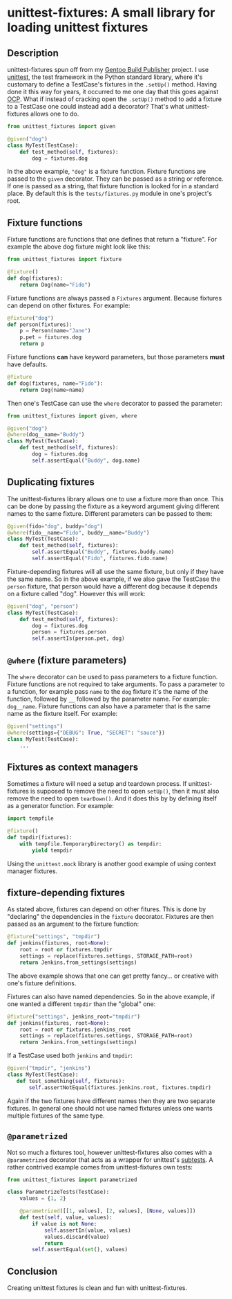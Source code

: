 # unittest-fixtures: A small library for loading unittest fixtures

## Description

unittest-fixtures spun off from my [Gentoo Build
Publisher](https://github.com/enku/gentoo-build-publisher) project. I use
[unittest](https://docs.python.org/3/library/unittest.html), the test
framework in the Python standard library, where it's customary to define a
TestCase's fixtures in the `.setUp()` method. Having done it this way for
years, it occurred to me one day that this goes against
[OCP](https://en.wikipedia.org/wiki/Open%E2%80%93closed_principle). What if
instead of cracking open the `.setUp()` method to add a fixture to a TestCase
one could instead add a decorator?  That's what unittest-fixtures allows one
to do.

```python
from unittest_fixtures import given

@given("dog")
class MyTest(TestCase):
    def test_method(self, fixtures):
        dog = fixtures.dog
```

In the above example, `"dog"` is a fixture function. Fixture functions are
passed to the `given` decorator. They can be passed as a string or reference.
If one is passed as a string, that fixture function is looked for in a
standard place. By default this is the `tests/fixtures.py` module in one's
project's root.


## Fixture functions

Fixture functions are functions that one defines that return a "fixture". For
example the above dog fixture might look like this:

```python
from unittest_fixtures import fixture

@fixture()
def dog(fixtures):
    return Dog(name="Fido")
```

Fixture functions are always passed a `Fixtures` argument. Because fixtures
can depend on other fixtures. For example:

```python
@fixture("dog")
def person(fixtures):
    p = Person(name="Jane")
    p.pet = fixtures.dog
    return p
```

Fixture functions **can** have keyword parameters, but those parameters
**must** have defaults.

```python
@fixture
def dog(fixtures, name="Fido"):
    return Dog(name=name)
```

Then one's TestCase can use the `where` decorator to passed the parameter:


```python
from unittest_fixtures import given, where

@given("dog")
@where(dog__name="Buddy")
class MyTest(TestCase):
    def test_method(self, fixtures):
        dog = fixtures.dog
        self.assertEqual("Buddy", dog.name)
```

## Duplicating fixtures

The unittest-fixtures library allows one to use a fixture more than once. This
can be done by passing the fixture as a keyword argument giving different
names to the same fixture. Different parameters can be passed to them:

```python
@given(fido="dog", buddy="dog")
@where(fido__name="Fido", buddy__name="Buddy")
class MyTest(TestCase):
    def test_method(self, fixtures):
        self.assertEqual("Buddy", fixtures.buddy.name)
        self.assertEqual("Fido", fixtures.fido.name)
```

Fixture-depending fixtures will all use the same fixture, but only if they
have the same name. So in the above example, if we also gave the TestCase the
`person` fixture, that person would have a different dog because it depends on
a fixture called "dog". However this will work:

```python
@given("dog", "person")
class MyTest(TestCase):
    def test_method(self, fixtures):
        dog = fixtures.dog
        person = fixtures.person
        self.assertIs(person.pet, dog)
```

## `@where` (fixture parameters)

The `where` decorator can be used to pass parameters to a fixture function.
Fixture functions are not required to take arguments. To pass a parameter to a
function, for example pass `name` to the `dog` fixture it's the name of the
function, followed by `__` followed by the parameter name. For example:
`dog__name`.  Fixture functions can also have a parameter that is the same
name as the fixture itself. For example:

```python
@given("settings")
@where(settings={"DEBUG": True, "SECRET": "sauce"})
class MyTest(TestCase):
    ...
```

## Fixtures as context managers

Sometimes a fixture will need a setup and teardown process. If
unittest-fixtures is supposed to remove the need to open `setUp()`, then it
must also remove the need to open `tearDown()`. And it does this by by
defining itself as a generator function. For example:

```python
import tempfile

@fixture()
def tmpdir(fixtures):
    with tempfile.TemporaryDirectory() as tempdir:
        yield tempdir
```

Using the `unittest.mock` library is another good example of using context
manager fixtures.


## fixture-depending fixtures

As stated above, fixtures can depend on other fitures. This is done by
"declaring" the dependencies in the `fixture` decorator.  Fixtures are then
passed as an argument to the fixture function:

```python
@fixture("settings", "tmpdir")
def jenkins(fixtures, root=None):
    root = root or fixtures.tmpdir
    settings = replace(fixtures.settings, STORAGE_PATH=root)
    return Jenkins.from_settings(settings)
```

The above example shows that one can get pretty fancy... or creative with
one's fixture definitions.

Fixtures can also have named dependencies. So in the above example, if one
wanted a different `tmpdir` than the "global" one:

```python
@fixture("settings", jenkins_root="tmpdir")
def jenkins(fixtures, root=None):
    root = root or fixtures.jenkins_root
    settings = replace(fixtures.settings, STORAGE_PATH=root)
    return Jenkins.from_settings(settings)
```

If a TestCase used both `jenkins` and `tmpdir`:

```python
@given("tmpdir", "jenkins")
class MyTest(TestCase):
   def test_something(self, fixtures):
       self.assertNotEqual(fixtures.jenkins.root, fixtures.tmpdir)
```

Again if the two fixtures have different names then they are two separate
fixtures.  In general one should not use named fixtures unless one wants
multiple fixtures of the same type.


## `@parametrized`

Not so much a fixtures tool, however unittest-fixtures also comes with a
`@parametrized` decorator that acts as a wrapper for unittest's
[subtests](https://docs.python.org/3/library/unittest.html#distinguishing-test-iterations-using-subtests).
A rather contrived example comes from unittest-fixtures own tests:


```python
from unittest_fixtures import parametrized

class ParametrizeTests(TestCase):
    values = {1, 2}

    @parametrized([[1, values], [2, values], [None, values]])
    def test(self, value, values):
        if value is not None:
            self.assertIn(value, values)
            values.discard(value)
            return
        self.assertEqual(set(), values)
```

## Conclusion

Creating unittest fixtures is clean and fun with unittest-fixtures.
